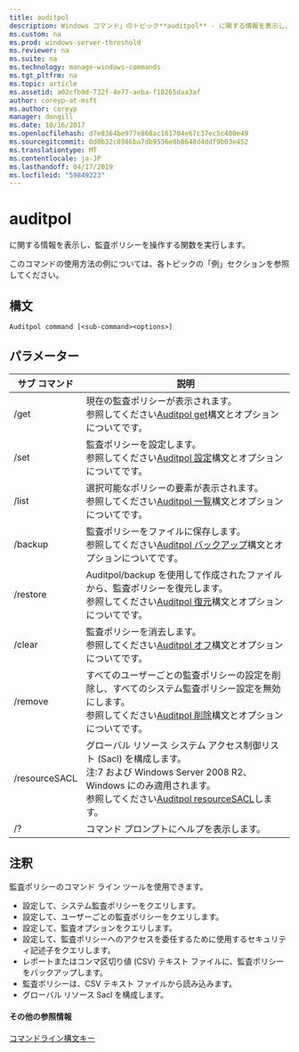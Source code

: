 ```yaml
---
title: auditpol
description: Windows コマンド」のトピック**auditpol** - に関する情報を表示し、監査ポリシーを操作する関数を実行します。
ms.custom: na
ms.prod: windows-server-threshold
ms.reviewer: na
ms.suite: na
ms.technology: manage-windows-commands
ms.tgt_pltfrm: na
ms.topic: article
ms.assetid: a02cfb9d-732f-4e77-aeba-f18265daa3af
author: coreyp-at-msft
ms.author: coreyp
manager: dongill
ms.date: 10/16/2017
ms.openlocfilehash: d7e8364be977e868ac161704e67c37ec5c400e49
ms.sourcegitcommit: 0d0b32c8986ba7db9536e0b8648d4ddf9b03e452
ms.translationtype: MT
ms.contentlocale: ja-JP
ms.lasthandoff: 04/17/2019
ms.locfileid: "59849223"
---
```

# <a name="auditpol"></a>auditpol



に関する情報を表示し、監査ポリシーを操作する関数を実行します。

このコマンドの使用方法の例については、各トピックの「例」セクションを参照してください。

## <a name="syntax"></a>構文

```
Auditpol command [<sub-command><options>]
```

## <a name="parameters"></a>パラメーター

|サブ コマンド|説明|
|-----------|-----------|
|/get|現在の監査ポリシーが表示されます。</br>参照してください[Auditpol get](auditpol-get.md)構文とオプションについてです。|
|/set|監査ポリシーを設定します。</br>参照してください[Auditpol 設定](auditpol-set.md)構文とオプションについてです。|
|/list|選択可能なポリシーの要素が表示されます。</br>参照してください[Auditpol 一覧](auditpol-list.md)構文とオプションについてです。|
|/backup|監査ポリシーをファイルに保存します。</br>参照してください[Auditpol バックアップ](auditpol-backup.md)構文とオプションについてです。|
|/restore|Auditpol/backup を使用して作成されたファイルから、監査ポリシーを復元します。</br>参照してください[Auditpol 復元](auditpol-restore.md)構文とオプションについてです。|
|/clear|監査ポリシーを消去します。</br>参照してください[Auditpol オフ](auditpol-clear.md)構文とオプションについてです。|
|/remove|すべてのユーザーごとの監査ポリシーの設定を削除し、すべてのシステム監査ポリシー設定を無効にします。</br>参照してください[Auditpol 削除](auditpol-remove.md)構文とオプションについてです。|
|/resourceSACL|グローバル リソース システム アクセス制御リスト (Sacl) を構成します。</br>注:7 および Windows Server 2008 R2、Windows にのみ適用されます。</br>参照してください[Auditpol resourceSACL](auditpol-resourcesacl.md)します。|
|/?|コマンド プロンプトにヘルプを表示します。|

## <a name="remarks"></a>注釈

監査ポリシーのコマンド ライン ツールを使用できます。
-   設定して、システム監査ポリシーをクエリします。
-   設定して、ユーザーごとの監査ポリシーをクエリします。
-   設定して、監査オプションをクエリします。
-   設定して、監査ポリシーへのアクセスを委任するために使用するセキュリティ記述子をクエリします。
-   レポートまたはコンマ区切り値 (CSV) テキスト ファイルに、監査ポリシーをバックアップします。
-   監査ポリシーは、CSV テキスト ファイルから読み込みます。
-   グローバル リソース Sacl を構成します。

#### <a name="additional-references"></a>その他の参照情報

[コマンドライン構文キー](command-line-syntax-key.md)